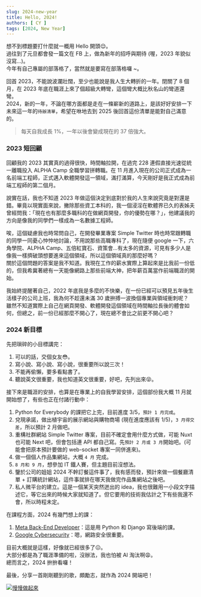 ```yaml
---
slug: 2024-new-year
title: Hello, 2024!
authors: [ CY ]
tags: [2024, New Year]
---
```

想不到標題要打什麼就一概用 Hello 開頭:relieved:。  
過往到了元旦都會發一篇文在 FB 上，做為新年的招呼與期待 (喔，2023 年貌似沒寫...)。  
今年有自己專屬的部落格了，當然就是要寫在部落格囉 ~。

回首 2023，不能說波瀾壯闊，至少也能說是我人生大轉折的一年。閉關了 8 個月，在 2023 年底在職涯上來了個超級大轉彎，這個彎大概比秋名山的彎道還彎。  
2024，新的一年，不論在哪方面都是走在一條嶄新的道路上，是該好好安排一下未來這一年的`待辦清單`，希望在咻地去到 2025 後回首這份清單是能對自己滿意的。

> 每天自我成長 1%，一年以後會變成現在的 37 倍強大。
<!-- truncate -->
### 2023 短回顧
回顧我的 2023 其實真的過得很快，時間軸拉開，在過完 228 連假直接光速從統一離職投入 ALPHA Camp 全職學習拼轉職。在 11 月進入現在的公司正式成為一名前端工程師，正式邁入軟體開發這一領域，滿打滿算，今天剛好是我正式成為前端工程師的第二個月。

說實在話，我也不知道 2023 年做這個決定到底對於我的人生來說究竟是對還是錯。畢竟以現實面來說，撇除那些資工本科的，我一個浸淫在軟體界已久的表姊夫曾經問我：「現在也有那麼多職科的在做網頁開發，你的優勢在哪？」，他建議我的方向是像我的同學們一樣成為一名數據工程師。

唉，這個疑慮我也時常問自己，在開發畢業專案 Simple Twitter 時也時常跟轉職的同學一同憂心忡忡地討論，不用說那些高職專科了，現在隨便 google 一下，六角學院、ALPHA Camp、五倍紅寶石、資策會...有太多的資源，可見有多少人是像我一樣擠破頭想要進來這個領域，所以這個領域真的那麼好嗎？  
關於這個問題的答案是我不知道。我現在工作的薪水實際上算起來是比我前一份低的，但我希冀著總有一天能像網路上那些前端大神，把年薪百萬當作前端職涯的開始。

我始終提醒著自己，2022 年底我是多麼的不快樂，在一份已經可以預見五年後生活樣子的公司上班，我為何不趁還未滿 30 歲拚搏一波換個專業與領域衝刺呢？  
雖然不知道實際上自己在網頁開發、軟體開發這個領域在時間軸拉長後的體會如何，但總之，前一份已經那麼不開心了，現在總不會比之前更不開心吧？

### 2024 新目標
先把瑣碎的小目標講完：  
1. 可以的話，交個女友:flushed:。
2. 寫小說、寫小說、寫小說，很重要所以說三次！
3. 不能再偷懶，要多看點書了。
4. 聽說英文很重要，我也知道英文很重要，好吧，先列出來:stuck_out_tongue_closed_eyes:。

接下來是職涯的安排，也算是在專業上的自我學習安排，這個部份我大概 11 月就開始想了，有些也正在付諸行動中：
1. Python for Everybody 的課把它上完，目前進度 3/5，`預計 1 月完成`。
2. 兌現承諾，做出植宇宙的展示網站與購物商場 (現在進度應該有 1/5)，`3 月得交差`，所以預計 2 月做吧。
3. 重構社群網站 Simple Twitter 專案，目前不確定會用什麼方式做，可能 Nuxt 也可能 Next 吧，但會包括連 API 都自己寫。先`預計 2 月或 3 月`開始吧。(可能會把原本預計要做的 web-socket 專案一同併進來)。
4. 做一個個人作品集網站，大概 `4 月` 完成。
5. `8 月和 9 月`，想參加 IT 鐵人賽，但主題目前沒想法。
6. 鑒於公司的姐姐 2024 不幹訂餐這件事了，我有感而發，預計來做一個餐廳清單 + 訂購統計網站，這件事就排在哪天我做完作品集網站之後吧。
7. 私人微平台的建立。這是一個某天突然迸出的 idea，我也很難用一小段文字描述它，等它出來的時候大家就知道了。但它要用的技術我估計之下有些我還不會，所以時程未定。

在課程方面，2024 有幾門想上的課：
1. [Meta Back-End Developer](https://www.coursera.org/professional-certificates/meta-back-end-developer)：這是用 Python 和 Django 寫後端的課。
2. [Google Cybersecurity](https://www.coursera.org/professional-certificates/google-cybersecurity)：嗯，網路安全很重要。

目前大概就是這樣，好像就已經很多了:confounded:。  
大部分都是為了職涯準備的啦，沒辦法，我也怕被 AI 淘汰啊:weary:。  
總而言之，2024 拚拚看囉！

最後，分享一首剛剛聽到的歌，頗勵志，就作為 2024 開端吧！

[![慢慢做起來](https://img.youtube.com/vi/JWYNptUogU8/0.jpg)](https://www.youtube.com/watch?v=JWYNptUogU8)
